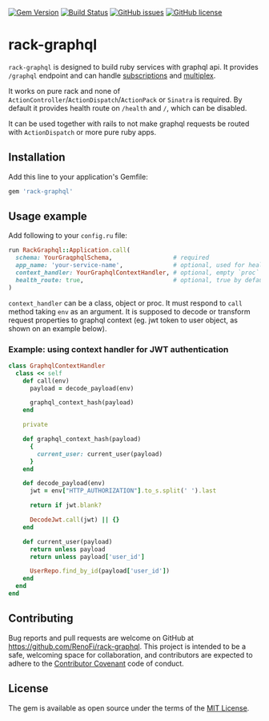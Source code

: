 [![Gem Version](https://badge.fury.io/rb/rack-graphql.svg)](https://rubygems.org/gems/rack-graphql)
[![Build Status](https://travis-ci.org/RenoFi/rack-graphql.svg?branch=master)](https://travis-ci.org/RenoFi/rack-graphql)
[![GitHub issues](https://img.shields.io/github/issues/renofi/rack-graphql)](https://github.com/renofi/rack-graphql/issues)
[![GitHub license](https://img.shields.io/github/license/renofi/rack-graphql)](https://github.com/RenoFi/rack-graphql/blob/master/LICENSE.txt)

# rack-graphql

`rack-graphql` is designed to build ruby services with graphql api. It provides `/graphql` endpoint and can handle [subscriptions](https://graphql-ruby.org/guides#subscriptions-guides) and [multiplex](https://graphql-ruby.org/queries/multiplex.html).

It works on pure rack and none of `ActionController`/`ActionDispatch`/`ActionPack` or `Sinatra` is required. By default it provides health route on `/health` and `/`, which can be disabled.

It can be used together with rails to not make graphql requests be routed with `ActionDispatch` or more pure ruby apps.

## Installation

Add this line to your application's Gemfile:

```ruby
gem 'rack-graphql'
```

## Usage example

Add following to your `config.ru` file:

```ruby
run RackGraphql::Application.call(
  schema: YourGraqphqlSchema,                 # required
  app_name: 'your-service-name',              # optional, used for health endpoint content
  context_handler: YourGraphqlContextHandler, # optional, empty `proc` by default
  health_route: true,                         # optional, true by default
)
```

`context_handler` can be a class, object or proc. It must respond to `call` method taking `env` as an argument. It is supposed to decode or transform request properties to graphql context (eg. jwt token to user object, as shown on an example below).

### Example: using context handler for JWT authentication

```ruby
class GraphqlContextHandler
  class << self
    def call(env)
      payload = decode_payload(env)

      graphql_context_hash(payload)
    end

    private

    def graphql_context_hash(payload)
      {
        current_user: current_user(payload)
      }
    end

    def decode_payload(env)
      jwt = env["HTTP_AUTHORIZATION"].to_s.split(' ').last

      return if jwt.blank?

      DecodeJwt.call(jwt) || {}
    end

    def current_user(payload)
      return unless payload
      return unless payload['user_id']

      UserRepo.find_by_id(payload['user_id'])
    end
  end
end
```

## Contributing

Bug reports and pull requests are welcome on GitHub at https://github.com/RenoFi/rack-graphql. This project is intended to be a safe, welcoming space for collaboration, and contributors are expected to adhere to the [Contributor Covenant](http://contributor-covenant.org) code of conduct.

## License

The gem is available as open source under the terms of the [MIT License](https://opensource.org/licenses/MIT).
